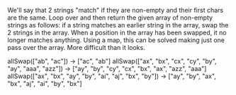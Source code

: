 We'll say that 2 strings "match" if they are non-empty and their first chars are the same. Loop over and then return the given array of non-empty strings as follows: if a string matches an earlier string in the array, swap the 2 strings in the array. When a position in the array has been swapped, it no longer matches anything. Using a map, this can be solved making just one pass over the array. More difficult than it looks.

allSwap(["ab", "ac"]) → ["ac", "ab"]
allSwap(["ax", "bx", "cx", "cy", "by", "ay", "aaa", "azz"]) → ["ay", "by", "cy", "cx", "bx", "ax", "azz", "aaa"]
allSwap(["ax", "bx", "ay", "by", "ai", "aj", "bx", "by"]) → ["ay", "by", "ax", "bx", "aj", "ai", "by", "bx"]